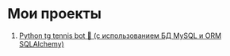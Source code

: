 # Мои проекты
1. [Python tg tennis bot 🎾 (с использованием БД MySQL и ORM SQLAlchemy)](https://github.com/Blausher/show/tree/main/tg_tennis_project)
